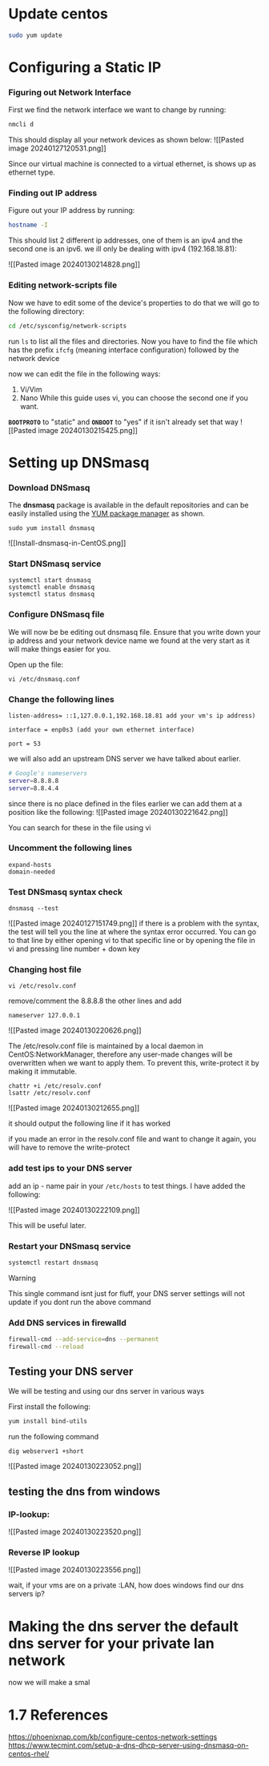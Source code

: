 
# Update centos

```bash 
sudo yum update
```

# Configuring a Static IP 

### Figuring out Network Interface
First we find the network interface we want to change by running:
```bash 
nmcli d
```

This should display all your network devices as shown below:
![[Pasted image 20240127120531.png]]

Since our virtual machine is connected to a virtual ethernet, is shows up as ethernet type. 
### Finding out IP address
 Figure out your IP address by running: 
```bash 
hostname -I
```

This should list 2 different ip addresses, one of them is an ipv4 and the second one is an ipv6.
we ill only be dealing with ipv4 (192.168.18.81):

![[Pasted image 20240130214828.png]]



### Editing network-scripts file
Now we have to edit some of the device's properties to do that we will go to the following directory:

```bash 
cd /etc/sysconfig/network-scripts

```
run `ls` to list all the files and directories. Now you have to find the file which has the prefix 
`ifcfg` (meaning interface configuration) followed by the network device

now we can edit the file in the following ways:
1. Vi/Vim
2. Nano
While this guide uses vi, you can choose the second one if you want. 

**`BOOTPROTO`** to "static" and **`ONBOOT`** to "yes" if it isn't already set that way
![[Pasted image 20240130215425.png]]
 
# Setting up DNSmasq 

### Download DNSmasq

 The **dnsmasq** package is available in the default repositories and can be easily installed using the [YUM package manager](https://www.tecmint.com/20-linux-yum-yellowdog-updater-modified-commands-for-package-mangement/) as shown.

```shell
sudo yum install dnsmasq
``` 

![[Install-dnsmasq-in-CentOS.png]]

### Start DNSmasq service

```shell
systemctl start dnsmasq
systemctl enable dnsmasq
systemctl status dnsmasq
```


### Configure DNSmasq file
We will now be be editing out dnsmasq file. Ensure that you write down your ip address and your network device name we found at the very start as it will make things easier for you.

Open up the file:

```shell
vi /etc/dnsmasq.conf
```

### Change the following lines 

```
listen-address= ::1,127.0.0.1,192.168.18.81 add your vm's ip address)

interface = enp0s3 (add your own ethernet interface)

port = 53
```

 we will also add an upstream DNS server we have talked about earlier. 

```bash
# Google's nameservers
server=8.8.8.8
server=8.8.4.4
```

since there is no place defined in the files earlier we can add them at a position like the following:
![[Pasted image 20240130221642.png]]


You can search for these in the file using vi


###  Uncomment the following lines 

```
expand-hosts
domain-needed 
```

###  Test DNSmasq syntax check 

```shell
dnsmasq --test
```

![[Pasted image 20240127151749.png]]
if there is a problem with the syntax, the test will tell you the line at where the syntax error  occurred. You can go to that line by either opening vi to that specific line or by opening the file in vi and pressing 
line number + down key

### Changing host file 

```
vi /etc/resolv.conf
```


remove/comment the 8.8.8.8 the other lines and add

```
nameserver 127.0.0.1
```
![[Pasted image 20240130220626.png]]

The /etc/resolv.conf file is maintained by a local daemon in CentOS:NetworkManager, therefore any user-made changes will be overwritten when we want to apply them. To prevent this, write-protect it by making it immutable.

```shell 
chattr +i /etc/resolv.conf
lsattr /etc/resolv.conf
```

![[Pasted image 20240130212655.png]]

it should output the following line if it has worked

if you made an error in the resolv.conf file and want to change it again, you will have to remove the write-protect

### add test ips to your DNS server

add an ip - name pair in your `/etc/hosts` to test things. I have added the following:

![[Pasted image 20240130222109.png]]

This will be useful later.

### Restart your DNSmasq service 

```bash
systemctl restart dnsmasq
```

>[!warning]
>This single command isnt just for fluff, your DNS server settings will not update if you dont run the above command 


###  Add DNS services in firewalld

 ```bash 
 firewall-cmd --add-service=dns --permanent
 firewall-cmd --reload
```



## Testing your DNS server  

We will be testing and using our dns server in various ways

First install the following:

```bash 
yum install bind-utils
```

run the following command 

```bash 
dig webserver1 +short 
```
![[Pasted image 20240130223052.png]]


## testing the dns from windows

### IP-lookup:

![[Pasted image 20240130223520.png]]

### Reverse IP lookup
![[Pasted image 20240130223556.png]]

wait, if your vms are on a private :LAN, how does windows find our dns servers ip?

# Making the dns server the default dns server for your private lan network

now we will make a smal

# 1.7 References
https://phoenixnap.com/kb/configure-centos-network-settings
https://www.tecmint.com/setup-a-dns-dhcp-server-using-dnsmasq-on-centos-rhel/

